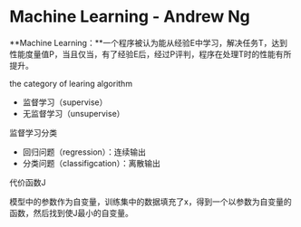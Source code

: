 # Machine Learning - Andrew Ng



**Machine Learning：**一个程序被认为能从经验E中学习，解决任务T，达到性能度量值P，当且仅当，有了经验E后，经过P评判，程序在处理T时的性能有所提升。



the category of learing algorithm

- 监督学习（supervise）
- 无监督学习（unsupervise）



 监督学习分类

- 回归问题（regression）：连续输出
- 分类问题（classifigcation）：离散输出



代价函数J

模型中的参数作为自变量，训练集中的数据填充了x，得到一个以参数为自变量的函数，然后找到使J最小的自变量。



